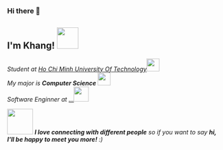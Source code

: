 ### Hi there 👋

<!--
**khangsk/khangsk** is a ✨ _special_ ✨ repository because its `README.md` (this file) appears on your GitHub profile.

Here are some ideas to get you started:

- 🔭 I’m currently working on ...
- 🌱 I’m currently learning ...
- 👯 I’m looking to collaborate on ...
- 🤔 I’m looking for help with ...
- 💬 Ask me about ...
- 📫 How to reach me: ...
- 😄 Pronouns: ...
- ⚡ Fun fact: ...
-->

<h2> I'm Khang! <img src="https://media.giphy.com/media/mGcNjsfWAjY5AEZNw6/giphy.gif" width="50"></h2>
<p><em>Student at <a href="https://www.facebook.com/truongdhbachkhoa">Ho Chi Minh University Of Technology</a><img src="https://media.giphy.com/media/fYSnHlufseco8Fh93Z/giphy.gif" width="30"> <br> My major is <b>Computer Science</b> <img src="https://media.giphy.com/media/VgCDAzcKvsR6OM0uWg/giphy.gif" width="30">
<br>Software Enginner at <a href="">...</a><img src="https://media.giphy.com/media/WUlplcMpOCEmTGBtBW/giphy.gif" width="35"> 
</em></p>
<img src="https://media.giphy.com/media/LnQjpWaON8nhr21vNW/giphy.gif" width="60"> <em><b>I love connecting with different people</b> so if you want to say <b>hi, I'll be happy to meet you more!</b> :)</em>
